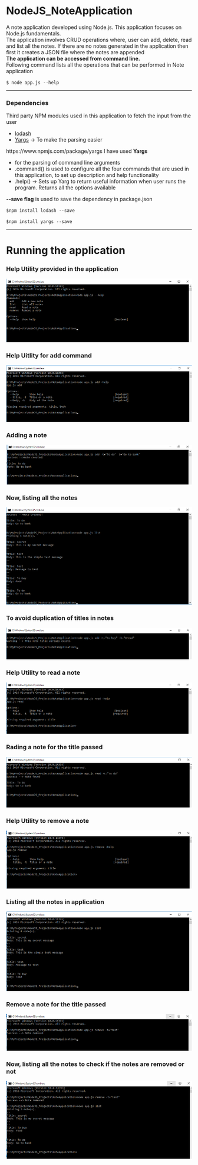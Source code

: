 # NodeJS_NoteApplication
A note application developed using Node.js. This application focuses on Node.js fundamentals.<br>
The application involves CRUD operations where, user can add, delete, read and list all the notes. If there are no notes generated in the application then first it creates a JSON file where the notes are appended
 <br><b>The application can be accessed from command line.</b> <br>
Following command lists all the operations that can be performed in Note application

```
$ node app.js --help
```


<hr>

### Dependencies

Third party NPM modules used in this application to fetch the input from the user
<ul>
<li><a href="https://www.npmjs.com/package/lodash">lodash</a></li>
  <li><a href="https://www.npmjs.com/package/yargs">Yargs</a> -> To make the parsing easier</li>
</ul>
https://www.npmjs.com/package/yargs
I have used <b>Yargs</b> 
<ul>
  <li>for the parsing of command line arguments</li>
  <li>.command() is used to configure all the four commands that are used in this application, to set up description and help functionality</li>
  <li>.help() -> Sets up Yarg to return useful information when user runs the program. Returns all the options available</li>
</ul>

<b>--save flag</b> is used to save the dependency in package.json<br>


```
$npm install lodash --save
```
```
$npm install yargs --save
```

<hr>
<h1>Running the application</h1>

### Help Utility provided in the application
<img src="https://github.com/patilankita79/NodeJS_NoteApplication/blob/master/Screenshots/1_helpUtility.png" />

### Help Uitlity for add command
<img src="https://github.com/patilankita79/NodeJS_NoteApplication/blob/master/Screenshots/2_helpUtilityAdd.png" />

### Adding a note
<img src="https://github.com/patilankita79/NodeJS_NoteApplication/blob/master/Screenshots/3_AddNote.png" />

### Now, listing all the notes
<img src="https://github.com/patilankita79/NodeJS_NoteApplication/blob/master/Screenshots/4_addAndlistAllNotes.png" />

### To avoid duplication of titles in notes
<img src="https://github.com/patilankita79/NodeJS_NoteApplication/blob/master/Screenshots/5_DuplicateTitleCase.png" />

### Help Utility to read a note 
<img src="https://github.com/patilankita79/NodeJS_NoteApplication/blob/master/Screenshots/6_helpUtilityRead.png" />

### Rading a note for the title passed
<img src="https://github.com/patilankita79/NodeJS_NoteApplication/blob/master/Screenshots/7_readNote.png" />

### Help Utility to remove a note
<img src="https://github.com/patilankita79/NodeJS_NoteApplication/blob/master/Screenshots/8_helpUtilityRemove.png" />

### Listing all the notes in application
<img src="https://github.com/patilankita79/NodeJS_NoteApplication/blob/master/Screenshots/10_listAllNotes.png" />

### Remove a note for the title passed
<img src="https://github.com/patilankita79/NodeJS_NoteApplication/blob/master/Screenshots/9_removeNote.png" />

### Now, listing all the notes to check if the notes are removed or not
<img src="https://github.com/patilankita79/NodeJS_NoteApplication/blob/master/Screenshots/11_removeAndList.png" />




